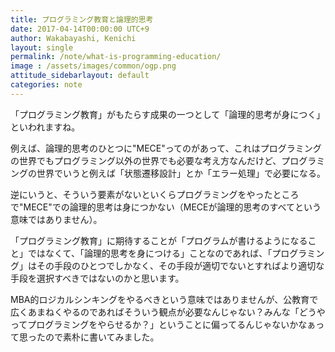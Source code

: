 ```yaml
---
title: プログラミング教育と論理的思考
date: 2017-04-14T00:00:00 UTC+9
author: Wakabayashi, Kenichi
layout: single
permalink: /note/what-is-programming-education/
image : /assets/images/common/ogp.png
attitude_sidebarlayout: default
categories: note
---
```

「プログラミング教育」がもたらす成果の一つとして「論理的思考が身につく」といわれますね。

例えば、論理的思考のひとつに"MECE"ってのがあって、これはプログラミングの世界でもプログラミング以外の世界でも必要な考え方なんだけど、プログラミングの世界でいうと例えば「状態遷移設計」とか「エラー処理」で必要になる。

逆にいうと、そういう要素がないといくらプログラミングをやったところで"MECE"での論理的思考は身につかない（MECEが論理的思考のすべてという意味ではありません）。

「プログラミング教育」に期待することが「プログラムが書けるようになること」ではなくて、「論理的思考を身につける」ことなのであれば、「プログラミング」はその手段のひとつでしかなく、その手段が適切でないとすればより適切な手段を選択すべきではないのかと思います。

MBA的ロジカルシンキングをやるべきという意味ではありませんが、公教育で広くあまねくやるのであればそういう観点が必要なんじゃない？みんな「どうやってプログラミングをやらせるか？」ということに偏ってるんじゃないかなぁって思ったので素朴に書いてみました。
